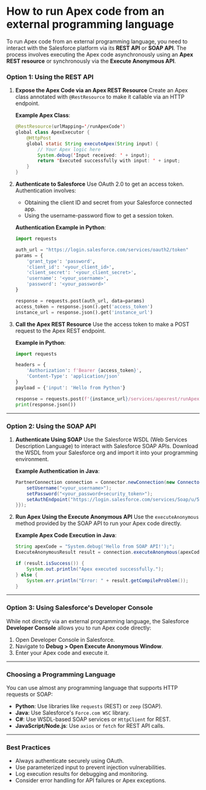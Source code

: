 # How to run Apex code from an external programming language
To run Apex code from an external programming language, you need to interact with the Salesforce platform via its **REST API** or **SOAP API**. The process involves executing the Apex code asynchronously using an **Apex REST resource** or synchronously via the **Execute Anonymous API**.

### **Option 1: Using the REST API**

1. **Expose the Apex Code via an Apex REST Resource**
   Create an Apex class annotated with `@RestResource` to make it callable via an HTTP endpoint.

   **Example Apex Class**:
   ```java
   @RestResource(urlMapping='/runApexCode')
   global class ApexExecutor {
       @HttpPost
       global static String executeApex(String input) {
           // Your Apex logic here
           System.debug('Input received: ' + input);
           return 'Executed successfully with input: ' + input;
       }
   }
   ```

2. **Authenticate to Salesforce**
   Use OAuth 2.0 to get an access token. Authentication involves:
   - Obtaining the client ID and secret from your Salesforce connected app.
   - Using the username-password flow to get a session token.

   **Authentication Example in Python**:
   ```python
   import requests

   auth_url = "https://login.salesforce.com/services/oauth2/token"
   params = {
       'grant_type': 'password',
       'client_id': '<your_client_id>',
       'client_secret': '<your_client_secret>',
       'username': '<your_username>',
       'password': '<your_password>'
   }

   response = requests.post(auth_url, data=params)
   access_token = response.json().get('access_token')
   instance_url = response.json().get('instance_url')
   ```

3. **Call the Apex REST Resource**
   Use the access token to make a POST request to the Apex REST endpoint.

   **Example in Python**:
   ```python
   import requests

   headers = {
       'Authorization': f'Bearer {access_token}',
       'Content-Type': 'application/json'
   }
   payload = {'input': 'Hello from Python'}

   response = requests.post(f'{instance_url}/services/apexrest/runApexCode', headers=headers, json=payload)
   print(response.json())
   ```

---

### **Option 2: Using the SOAP API**

1. **Authenticate Using SOAP**
   Use the Salesforce WSDL (Web Services Description Language) to interact with Salesforce SOAP APIs. Download the WSDL from your Salesforce org and import it into your programming environment.

   **Example Authentication in Java**:
   ```java
   PartnerConnection connection = Connector.newConnection(new ConnectorConfig() {{
       setUsername("<your_username>");
       setPassword("<your_password+security_token>");
       setAuthEndpoint("https://login.salesforce.com/services/Soap/u/57.0");
   }});
   ```

2. **Run Apex Using the Execute Anonymous API**
   Use the `executeAnonymous` method provided by the SOAP API to run your Apex code directly.

   **Example Apex Code Execution in Java**:
   ```java
   String apexCode = "System.debug('Hello from SOAP API!');";
   ExecuteAnonymousResult result = connection.executeAnonymous(apexCode);

   if (result.isSuccess()) {
       System.out.println("Apex executed successfully.");
   } else {
       System.err.println("Error: " + result.getCompileProblem());
   }
   ```

---

### **Option 3: Using Salesforce's Developer Console**

While not directly via an external programming language, the Salesforce **Developer Console** allows you to run Apex code directly:
1. Open Developer Console in Salesforce.
2. Navigate to **Debug > Open Execute Anonymous Window**.
3. Enter your Apex code and execute it.

---

### **Choosing a Programming Language**

You can use almost any programming language that supports HTTP requests or SOAP:
- **Python**: Use libraries like `requests` (REST) or `zeep` (SOAP).
- **Java**: Use Salesforce's `Force.com WSC` library.
- **C#**: Use WSDL-based SOAP services or `HttpClient` for REST.
- **JavaScript/Node.js**: Use `axios` or `fetch` for REST API calls.

---

### **Best Practices**
- Always authenticate securely using OAuth.
- Use parameterized input to prevent injection vulnerabilities.
- Log execution results for debugging and monitoring.
- Consider error handling for API failures or Apex exceptions.
